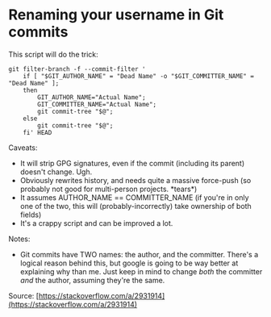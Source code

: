 Renaming your username in Git commits
===

This script will do the trick:

    git filter-branch -f --commit-filter '
        if [ "$GIT_AUTHOR_NAME" = "Dead Name" -o "$GIT_COMMITTER_NAME" = "Dead Name" ];
        then
            GIT_AUTHOR_NAME="Actual Name";
            GIT_COMMITTER_NAME="Actual Name";
            git commit-tree "$@";
        else
            git commit-tree "$@";
        fi' HEAD

Caveats:

* It will strip GPG signatures, even if the commit (including its parent) doesn't change. Ugh.
* Obviously rewrites history, and needs quite a massive force-push (so probably not good for multi-person projects. \*tears\*)
* It assumes AUTHOR_NAME == COMMITTER_NAME (if you're in only one of the two, this will (probably-incorrectly) take ownership of both fields)
* It's a crappy script and can be improved a lot.

Notes:

* Git commits have TWO names: the author, and the committer. There's a logical reason behind this, but google is going to be way better at explaining why than me. Just keep in mind to change *both* the committer *and* the author, assuming they're the same.

Source: [https://stackoverflow.com/a/2931914](https://stackoverflow.com/a/2931914)
